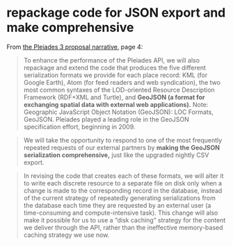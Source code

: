 # repackage code for JSON export and make comprehensive

From [the Pleiades 3 proposal narrative](http://pleiades.stoa.org/files/pleiades-3-2015/proposal.pdf), page 4:

> To enhance the performance of the Pleiades API, we will also repackage and extend the code that produces the five different serialization formats we provide for each place record: KML (for Google Earth), Atom (for feed readers and web syndication), the two most common syntaxes of the LOD-oriented Resource Description Framework (RDF+XML and Turtle), and **GeoJSON (a format for exchanging spatial data with external web applications).** Note: Geographic JavaScript Object Notation (GeoJSON): LOC Formats, GeoJSON. Pleiades played a leading role in the GeoJSON specification effort, beginning in 2009.

> We will take the opportunity to respond to one of the most frequently repeated requests of our external partners by **making the GeoJSON serialization comprehensive,** just like the upgraded nightly CSV export.

> In revising the code that creates each of these formats, we will alter it to write each discrete resource to a separate file on disk only when a change is made to the corresponding record in the database, instead of the current strategy of repeatedly generating serializations from the database each time they are requested by an external user (a time-consuming and compute-intensive task). This change will also make it possible for us to use a “disk caching” strategy for the content we deliver through the API, rather than the ineffective memory-based caching strategy we use now.

